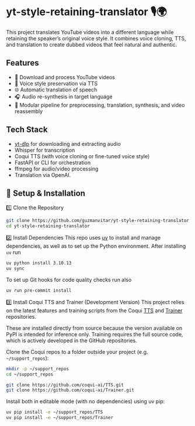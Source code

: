 # yt-style-retaining-translator 🎙️🌍
This project translates YouTube videos into a different language while retaining the speaker’s original voice style. It combines voice cloning, TTS, and translation to create dubbed videos that feel natural and authentic.

## Features

- 📼 Download and process YouTube videos
- 🧠 Voice style preservation via TTS
- 🌐 Automatic translation of speech
- 🎧 Audio re-synthesis in target language
- 📂 Modular pipeline for preprocessing, translation, synthesis, and video reassembly

##  Tech Stack

- [yt-dlp](https://github.com/yt-dlp/yt-dlp) for downloading and extracting audio
- Whisper for transcription
- Coqui TTS (with voice cloning or fine-tuned voice style)
- FastAPI or CLI for orchestration
- ffmpeg for audio/video processing
- Translation via OpenAI.

## 🔧 Setup & Installation
1️⃣ Clone the Repository
```bash
git clone https://github.com/guzmanvitar/yt-style-retaining-translator
cd yt-style-retaining-translator
```

2️⃣ Install Dependencies
This repo uses [uv](https://docs.astral.sh/uv/getting-started/installation) to install and manage dependencies,
as well as to set up the Python environment. After installing `uv` run
```bash
uv python install 3.10.13
uv sync
```
To set up Git hooks for code quality checks run also
```bash
uv run pre-commit install
```

3️⃣ Install Coqui TTS and Trainer (Development Version)
This project relies on the latest features and training scripts from the Coqui [TTS](https://github.com/coqui-ai/TTS) and [Trainer](https://github.com/coqui-ai/Trainer) repositories.

These are installed directly from source because the version available on PyPI is intended for inference only.
Training requires the full source code, which is actively developed in the GitHub repositories.

Clone the Coqui repos to a folder outside your project (e.g. `~/support_repos`):
```bash
mkdir -p ~/support_repos
cd ~/support_repos

git clone https://github.com/coqui-ai/TTS.git
git clone https://github.com/coqui-ai/Trainer.git
```

Install both in editable mode (with no dependencies) using uv pip:
```bash
uv pip install -e ~/support_repos/TTS
uv pip install -e ~/support_repos/Trainer
```
